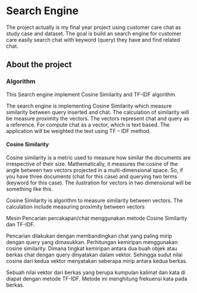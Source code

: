 # Search Engine
The project actually is my final year project using customer care chat as study case and dataset. The goal is build an search engine for customer care easily search chat with keyword (query) they have and find related chat.

## About the project
### Algorithm

This Search engine implement Cosine Similarity and TF-IDF algorithm.

The search engine is implementing Cosine Similarity which measure similarity between query inserted and chat. The calculation of similarity will be measure proximity the vectors. The vectors represent chat and query as a reference. For compute chat as a vector, which is text based. The application will be weighted the text using TF – IDF method.

#### Cosine Similarity

Cosine similarity is a metric used to measure how similar the documents are irrespective of their size. Mathematically, it measures the cosine of the angle between two vectors projected in a multi-dimensional space. So, if you have three documents (chat for this case) and querying two terms (keyword for this case). The ilustration for vectors in two dimensional will be something like this.







Cosine Similarity is algorithm to measure similarity between vectors. The calculation include measuring proximity between vectors

Mesin Pencarian percakapan/chat menggunakan metode Cosine Similarity dan TF-IDF.

Pencarian dilakukan dengan membandingkan chat yang paling mirip dengan query yang dimasukkan. Perhitungan kemiripan menggunakan cosine similarity. Dimana tingkat kemiripan antara dua buah objek atau berkas chat dengan query dinyatakan dalam vektor. Sehingga sudut nilai cosine dari kedua vektor menyatakan seberapa mirip antara kedua berkas.

Sebuah nilai vektor dari berkas yang berupa kumpulan kalimat dan kata di diapat dengan metode TF-IDF. Metode ini menghitung frekuensi kata pada berkas.
